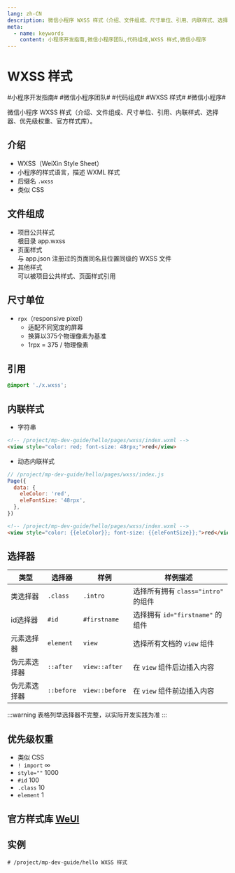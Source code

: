 ```yaml
---
lang: zh-CN
description: 微信小程序 WXSS 样式（介绍、文件组成、尺寸单位、引用、内联样式、选择器、优先级权重、官方样式库）。
meta:
  - name: keywords
    content: 小程序开发指南,微信小程序团队,代码组成,WXSS 样式,微信小程序
---
```


# WXSS 样式

\#小程序开发指南#
\#微信小程序团队#
\#代码组成#
\#WXSS 样式#
\#微信小程序#

微信小程序 WXSS 样式（介绍、文件组成、尺寸单位、引用、内联样式、选择器、优先级权重、官方样式库）。

## 介绍

* WXSS（WeiXin Style Sheet）
* 小程序的样式语言，描述 WXML 样式
* 后缀名 `.wxss`
* 类似 CSS

## 文件组成

* 项目公共样式  
  根目录 app.wxss
* 页面样式   
  与 app.json 注册过的页面同名且位置同级的 WXSS 文件
* 其他样式  
  可以被项目公共样式、页面样式引用

## 尺寸单位

* `rpx`（responsive pixel）
  * 适配不同宽度的屏幕
  * 换算以375个物理像素为基准
  * 1rpx = 375 / 物理像素

## 引用

```css
@import './x.wxss';
```

## 内联样式

* 字符串

```html
<!-- /project/mp-dev-guide/hello/pages/wxss/index.wxml -->
<view style="color: red; font-size: 48rpx;">red</view>
```

* 动态内联样式

```js
// /project/mp-dev-guide/hello/pages/wxss/index.js
Page({
  data: {
    eleColor: 'red',
    eleFontSize: '48rpx',
  },
})
```

```html
<!-- /project/mp-dev-guide/hello/pages/wxss/index.wxml -->
<view style="color: {{eleColor}}; font-size: {{eleFontSize}};">red</view>
```

## 选择器

| 类型        | 选择器     | 样例             | 样例描述                          |
| ---------- | ---------- | -------------- | --------------------------------- |
| 类选择器    | `.class`   | `.intro`        | 选择所有拥有 `class="intro"` 的组件 |
| id选择器    | `#id`      | `#firstname`    | 选择拥有 `id="firstname"` 的组件   |
| 元素选择器   | `element`  | `view`         | 选择所有文档的 `view` 组件          |
| 伪元素选择器 | `::after`  | `view::after`   | 在 `view` 组件后边插入内容          |
| 伪元素选择器 | `::before` | `view::before`  | 在 `view` 组件前边插入内容          |

:::warning
表格列举选择器不完整，以实际开发实践为准
:::

## 优先级权重

* 类似 CSS
* `! import` ∞
* `style=""` 1000
* `#id` 100
* `.class` 10
* `element` 1

## 官方样式库 [WeUI](https://github.com/Tencent/weui-wxss)

## 实例

```shell
# /project/mp-dev-guide/hello WXSS 样式
```
